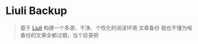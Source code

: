 # Liuli Backup
> 基于 [Liuli](https://github.com/liuli-io/liuli) 构建一个多源、干净、个性化的阅读环境 文章备份
> 我也不懂为啥备份的文章全都过期，当个目录把
